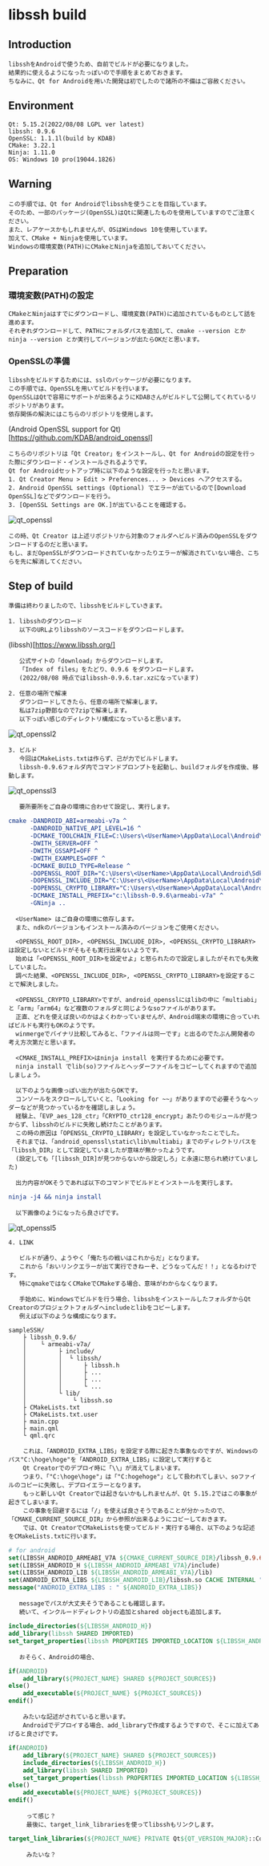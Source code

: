 
# libssh build

## Introduction

    libsshをAndroidで使うため、自前でビルドが必要になりました。  
    結果的に使えるようになったっぽいので手順をまとめておきます。  
    ちなみに、Qt for Androidを用いた開発は初でしたので諸所の不備はご容赦ください。  

## Environment

    Qt: 5.15.2(2022/08/08 LGPL ver latest)  
    libssh: 0.9.6  
    OpenSSL: 1.1.1l(build by KDAB)  
    CMake: 3.22.1  
    Ninja: 1.11.0  
    OS: Windows 10 pro(19044.1826)  

## Warning

    この手順では、Qt for Androidでlibsshを使うことを目指しています。  
    そのため、一部のパッケージ(OpenSSL)はQtに関連したものを使用していますのでご注意ください。  
    また、レアケースかもしれませんが、OSはWindows 10を使用しています。  
    加えて、CMake + Ninjaを使用しています。  
    Windowsの環境変数(PATH)にCMakeとNinjaを追加しておいてください。  

## Preparation

### 環境変数(PATH)の設定
    
    CMakeとNinjaはすでにダウンロードし、環境変数(PATH)に追加されているものとして話を進めます。  
    それぞれダウンロードして、PATHにフォルダパスを追加して、cmake --version とか ninja --version とか実行してバージョンが出たらOKだと思います。  

### OpenSSLの準備  

    libsshをビルドするためには、sslのパッケージが必要になります。  
    この手順では、OpenSSLを用いてビルドを行います。  
    OpenSSLはQtで容易にサポートが出来るようにKDABさんがビルドして公開してくれているリポジトリがあります。  
    依存関係の解決にはこちらのリポジトリを使用します。  
(Android OpenSSL support for Qt)[https://github.com/KDAB/android_openssl]  

    こちらのリポジトリは「Qt Creator」をインストールし、Qt for Androidの設定を行った際にダウンロード・インストールされるようです。  
    Qt for Androidセットアップ時に以下のような設定を行ったと思います。  
    1. Qt Creator Menu > Edit > Preferences... > Devices へアクセスする。  
    2. Android OpenSSL settings (Optional) でエラーが出ているので[Download OpenSSL]などでダウンロードを行う。  
    3. [OpenSSL Settings are OK.]が出ていることを確認する。  

![qt_openssl](https://user-images.githubusercontent.com/12496951/183339957-9082b220-88ff-4a18-b851-323df2508b05.PNG)

    この時、Qt Creator は上述リポジトリから対象のフォルダへビルド済みのOpenSSLをダウンロードするのだと思います。  
    もし、まだOpenSSLがダウンロードされていなかったりエラーが解消されていない場合、こちらを先に解消してください。  

## Step of build

    準備は終わりましたので、libsshをビルドしていきます。  

    1. libsshのダウンロード  
       以下のURLよりlibsshのソースコードをダウンロードします。  
(libssh)[https://www.libssh.org/]  

       公式サイトの「download」からダウンロードします。  
       「Index of files」をたどり、0.9.6 をダウンロードします。  
       (2022/08/08 時点ではlibssh-0.9.6.tar.xzになっています)  
       
    2. 任意の場所で解凍
       ダウンロードしてきたら、任意の場所で解凍します。  
       私は7zip野郎なので7zipで解凍します。  
       以下っぽい感じのディレクトリ構成になっていると思います。  

![qt_openssl2](https://user-images.githubusercontent.com/12496951/183340003-221efb84-48c1-4e96-ab06-98102e2337e7.PNG)

    3. ビルド
       今回はCMakeLists.txtは作らず、己が力でビルドします。  
       libssh-0.9.6フォルダ内でコマンドプロンプトを起動し、buildフォルダを作成後、移動します。  

![qt_openssl3](https://user-images.githubusercontent.com/12496951/183340068-3c3926b2-d92b-40a1-823f-0aa5ae6d11b1.PNG)

       要所要所をご自身の環境に合わせて設定し、実行します。  

``` cmake
cmake -DANDROID_ABI=armeabi-v7a ^
      -DANDROID_NATIVE_API_LEVEL=16 ^
      -DCMAKE_TOOLCHAIN_FILE=C:\Users\<UserName>\AppData\Local\Android\Sdk\ndk\21.4.7075529\build\cmake\android.toolchain.cmake ^
      -DWITH_SERVER=OFF ^
      -DWITH_GSSAPI=OFF ^
      -DWITH_EXAMPLES=OFF ^
      -DCMAKE_BUILD_TYPE=Release ^
      -DOPENSSL_ROOT_DIR="C:\Users\<UserName>\AppData\Local\Android\Sdk\android_openssl\static" ^
      -DOPENSSL_INCLUDE_DIR="C:\Users\<UserName>\AppData\Local\Android\Sdk\android_openssl\static\include" ^
      -DOPENSSL_CRYPTO_LIBRARY="C:\Users\<UserName>\AppData\Local\Android\Sdk\android_openssl\static\lib\multiabi\libcrypto_armeabi-v7a.a" ^
      -DCMAKE_INSTALL_PREFIX="c:\libssh-0.9.6\armeabi-v7a" ^
      -GNinja ..
```

      <UserName> はご自身の環境に依存します。  
      また、ndkのバージョンもインストール済みのバージョンをご使用ください。  

      <OPENSSL_ROOT_DIR>, <OPENSSL_INCLUDE_DIR>, <OPENSSL_CRYPTO_LIBRARY>は設定しないとビルドがそもそも実行出来ないようです。  
      始めは「<OPENSSL_ROOT_DIR>を設定せよ」と怒られたので設定しましたがそれでも失敗していました。  
      調べた結果、<OPENSSL_INCLUDE_DIR>, <OPENSSL_CRYPTO_LIBRARY>を設定することで解決しました。  

      <OPENSSL_CRYPTO_LIBRARY>ですが、android_opensslにはlibの中に「multiabi」と「arm」「arm64」など複数のフォルダと同じようなsoファイルがあります。  
      正直、どれを使えば良いのかはよくわかっていませんが、Android端末の環境に合っていればビルドも実行もOKのようです。  
      winmergeでバイナリ比較してみると、「ファイルは同一です」と出るのでたぶん開発者の考え方次第だと思います。  
      
      <CMAKE_INSTALL_PREFIX>はninja install を実行するために必要です。  
      ninja install でlib(so)ファイルとヘッダーファイルをコピーしてくれますので追加しましょう。  
      
      以下のような画像っぽい出力が出たらOKです。  
      コンソールをスクロールしていくと、「Looking for ~~」がありますので必要そうなヘッダーなどが見つかっているかを確認しましょう。  
      経験上、「EVP_aes_128_ctr」「CRYPTO_ctr128_encrypt」あたりのモジュールが見つからず、libsshのビルドに失敗し続けたことがあります。  
      この時の原因は「OPENSSL_CRYPTO_LIBRARY」を設定していなかったことでした。  
      それまでは、「android_openssl\static\lib\multiabi」までのディレクトリパスを「libssh_DIR」として設定していましたが意味が無かったようです。  
      (設定しても「[libssh_DIR]が見つからないから設定しろ」と永遠に怒られ続けていました)  
      
      出力内容がOKそうであれば以下のコマンドでビルドとインストールを実行します。  

``` cmake
ninja -j4 && ninja install
```

      以下画像のようになったら良さげです。  
![qt_openssl5](https://user-images.githubusercontent.com/12496951/183340149-7647061d-2217-43ec-ada3-13f4d1c00f0f.PNG)

    4. LINK
       
       ビルドが通り、ようやく「俺たちの戦いはこれからだ」となります。  
       これから「おいリンクエラーが出て実行できねーぞ、どうなってんだ！！」となるわけです。  
       特にqmakeではなくCMakeでCMakeする場合、意味がわからなくなります。  
       
       手始めに、Windowsでビルドを行う場合、libsshをインストールしたフォルダからQt Creatorのプロジェクトフォルダへincludeとlibをコピーします。  
       例えば以下のような構成になります。  

``` 
sampleSSH/
    ├ libssh_0.9.6/
    │    └ armeabi-v7a/
    │         ├ include/
    │         │  └ libssh/
    │         │      ├ libssh.h
    │         │      ├ ...
    │         │      ├ ...
    │         │      └ ...
    │         └ lib/
    │             └ libssh.so
    ├ CMakeLists.txt
    ├ CMakeLists.txt.user
    ├ main.cpp
    ├ main.qml
    └ qml.qrc
```
        これは、「ANDROID_EXTRA_LIBS」を設定する際に起きた事象なのですが、Windowsのパス"C:\hoge\hoge"を「ANDROID_EXTRA_LIBS」に設定して実行すると  
        Qt Creatorでのデプロイ時に「\\」が消えてしまいます。  
        つまり、「"C:\hoge\hoge"」は「"C:hogehoge"」として扱われてしまい、soファイルのコピーに失敗し、デプロイエラーとなります。  
        もっと新しいQt Creatorでは起きないかもしれませんが、Qt 5.15.2ではこの事象が起きてしまいます。  
        この事象を回避するには「/」を使えば良さそうであることが分かったので、「CMAKE_CURRENT_SOURCE_DIR」から参照が出来るようにコピーしておきます。  
        では、Qt CreatorでCMakeListsを使ってビルド・実行する場合、以下のような記述をCMakeLists.txtに行います。  
       
``` cmake
# for android
set(LIBSSH_ANDROID_ARMEABI_V7A ${CMAKE_CURRENT_SOURCE_DIR}/libssh_0.9.6/armeabi-v7a)
set(LIBSSH_ANDROID_H ${LIBSSH_ANDROID_ARMEABI_V7A}/include)
set(LIBSSH_ANDROID_LIB ${LIBSSH_ANDROID_ARMEABI_V7A}/lib)
set(ANDROID_EXTRA_LIBS ${LIBSSH_ANDROID_LIB}/libssh.so CACHE INTERNAL "Extra libraries to include in APK")
message("ANDROID_EXTRA_LIBS : " ${ANDROID_EXTRA_LIBS})
```
       messageでパスが大丈夫そうであることも確認します。  
       続いて、インクルードディレクトリの追加とshared objectも追加します。  
       
``` cmake
include_directories(${LIBSSH_ANDROID_H})
add_library(libssh SHARED IMPORTED)
set_target_properties(libssh PROPERTIES IMPORTED_LOCATION ${LIBSSH_ANDROID_LIB}/libssh.so)
```

       おそらく、Androidの場合、  

``` cmake
if(ANDROID)
    add_library(${PROJECT_NAME} SHARED ${PROJECT_SOURCES})
else()
    add_executable(${PROJECT_NAME} ${PROJECT_SOURCES})
endif()
```

        みたいな記述がされていると思います。  
        Androidでデプロイする場合、add_libraryで作成するようですので、そこに加えてあげると良さげです。

``` cmake
if(ANDROID)
    add_library(${PROJECT_NAME} SHARED ${PROJECT_SOURCES})
    include_directories(${LIBSSH_ANDROID_H})
    add_library(libssh SHARED IMPORTED)
    set_target_properties(libssh PROPERTIES IMPORTED_LOCATION ${LIBSSH_ANDROID_LIB}/libssh.so)
else()
    add_executable(${PROJECT_NAME} ${PROJECT_SOURCES})
endif()
```

         って感じ？  
         最後に、target_link_librariesを使ってlibsshもリンクします。  

``` cmake
target_link_libraries(${PROJECT_NAME} PRIVATE Qt${QT_VERSION_MAJOR}::Core Qt${QT_VERSION_MAJOR}::Quick libssh)
```
         
         みたいな？  


